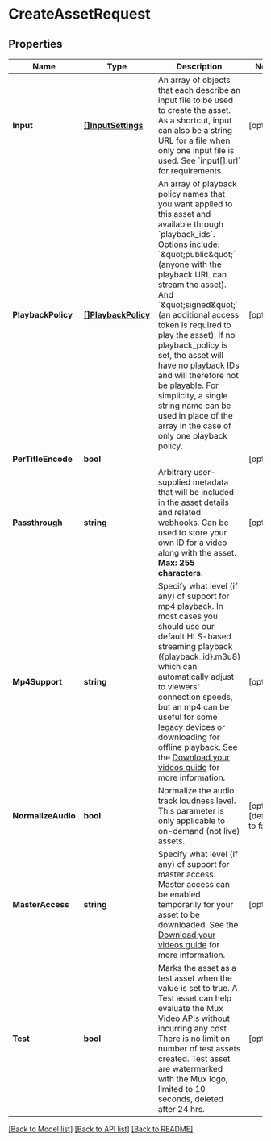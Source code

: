 # CreateAssetRequest

## Properties
Name | Type | Description | Notes
------------ | ------------- | ------------- | -------------
**Input** | [**[]InputSettings**](InputSettings.md) | An array of objects that each describe an input file to be used to create the asset. As a shortcut, input can also be a string URL for a file when only one input file is used. See &#x60;input[].url&#x60; for requirements. | [optional] 
**PlaybackPolicy** | [**[]PlaybackPolicy**](PlaybackPolicy.md) | An array of playback policy names that you want applied to this asset and available through &#x60;playback_ids&#x60;. Options include: &#x60;\&quot;public\&quot;&#x60; (anyone with the playback URL can stream the asset). And &#x60;\&quot;signed\&quot;&#x60; (an additional access token is required to play the asset). If no playback_policy is set, the asset will have no playback IDs and will therefore not be playable. For simplicity, a single string name can be used in place of the array in the case of only one playback policy. | [optional] 
**PerTitleEncode** | **bool** |  | [optional] 
**Passthrough** | **string** | Arbitrary user-supplied metadata that will be included in the asset details and related webhooks. Can be used to store your own ID for a video along with the asset. **Max: 255 characters**. | [optional] 
**Mp4Support** | **string** | Specify what level (if any) of support for mp4 playback. In most cases you should use our default HLS-based streaming playback ({playback_id}.m3u8) which can automatically adjust to viewers&#39; connection speeds, but an mp4 can be useful for some legacy devices or downloading for offline playback. See the [Download your videos guide](/guides/video/download-your-videos) for more information. | [optional] 
**NormalizeAudio** | **bool** | Normalize the audio track loudness level. This parameter is only applicable to on-demand (not live) assets. | [optional] [default to false]
**MasterAccess** | **string** | Specify what level (if any) of support for master access. Master access can be enabled temporarily for your asset to be downloaded. See the [Download your videos guide](/guides/video/download-your-videos) for more information. | [optional] 
**Test** | **bool** | Marks the asset as a test asset when the value is set to true. A Test asset can help evaluate the Mux Video APIs without incurring any cost. There is no limit on number of test assets created. Test asset are watermarked with the Mux logo, limited to 10 seconds, deleted after 24 hrs. | [optional] 

[[Back to Model list]](../README.md#documentation-for-models) [[Back to API list]](../README.md#documentation-for-api-endpoints) [[Back to README]](../README.md)


